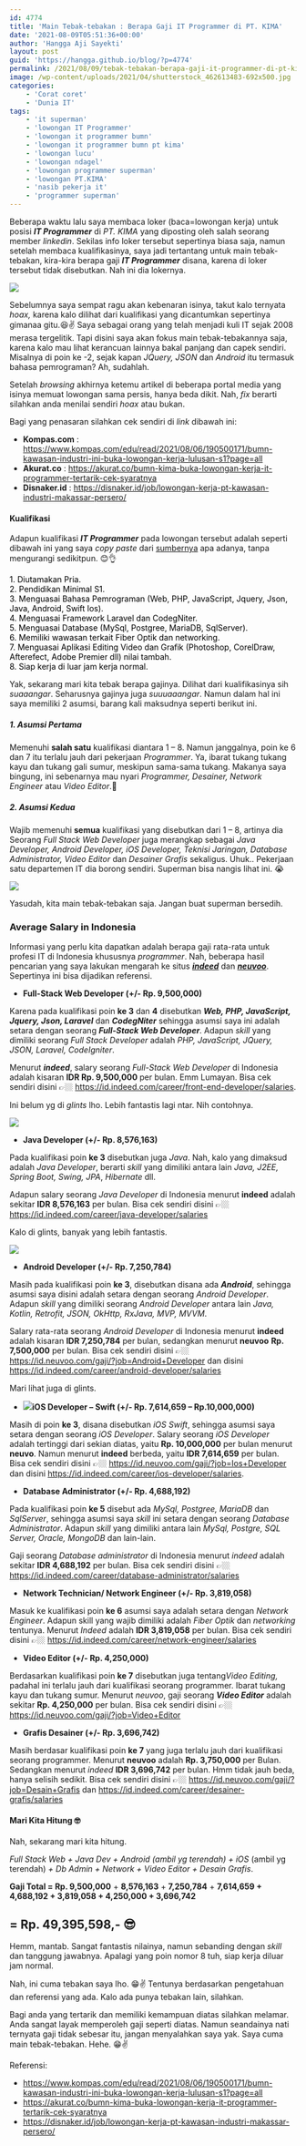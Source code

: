 ```yaml
---
id: 4774
title: 'Main Tebak-tebakan : Berapa Gaji IT Programmer di PT. KIMA'
date: '2021-08-09T05:51:36+00:00'
author: 'Hangga Aji Sayekti'
layout: post
guid: 'https://hangga.github.io/blog/?p=4774'
permalink: /2021/08/09/tebak-tebakan-berapa-gaji-it-programmer-di-pt-kima/
image: /wp-content/uploads/2021/04/shutterstock_462613483-692x500.jpg
categories:
    - 'Corat coret'
    - 'Dunia IT'
tags:
    - 'it superman'
    - 'lowongan IT Programmer'
    - 'lowongan it programmer bumn'
    - 'lowongan it programmer bumn pt kima'
    - 'lowongan lucu'
    - 'lowongan ndagel'
    - 'lowongan programmer superman'
    - 'lowongan PT.KIMA'
    - 'nasib pekerja it'
    - 'programmer superman'
---
```


Beberapa waktu lalu saya membaca loker (baca=lowongan kerja) untuk posisi ***IT Programmer*** di *PT. KIMA* yang diposting oleh salah seorang member *linkedin*. Sekilas info loker tersebut sepertinya biasa saja, namun setelah membaca kualifikasinya, saya jadi tertantang untuk main tebak-tebakan, kira-kira berapa gaji ***IT Programmer*** disana, karena di loker tersebut tidak disebutkan. Nah ini dia lokernya.

![](https://hangga.github.io/blog/wp-content/uploads/2021/08/1628383733592-700x693.jpg)

Sebelumnya saya sempat ragu akan kebenaran isinya, takut kalo ternyata *hoax,* karena kalo dilihat dari kualifikasi yang dicantumkan sepertinya gimanaa gitu.😆✌️ Saya sebagai orang yang telah menjadi kuli IT sejak 2008 merasa tergelitik. Tapi disini saya akan fokus main tebak-tebakannya saja, karena kalo mau lihat kerancuan lainnya bakal panjang dan capek sendiri. Misalnya di poin ke -2, sejak kapan *JQuery,* *JSON* dan *Android* itu termasuk bahasa pemrograman? Ah, sudahlah.

Setelah *browsing* akhirnya ketemu artikel di beberapa portal media yang isinya memuat lowongan sama persis, hanya beda dikit. Nah, *fix* berarti silahkan anda menilai sendiri *hoax* atau bukan.

Bagi yang penasaran silahkan cek sendiri di *link* dibawah ini:

- **Kompas.com** : <https://www.kompas.com/edu/read/2021/08/06/190500171/bumn-kawasan-industri-ini-buka-lowongan-kerja-lulusan-s1?page=all>
- **Akurat.co** : <https://akurat.co/bumn-kima-buka-lowongan-kerja-it-programmer-tertarik-cek-syaratnya>
- **Disnaker.id** : <https://disnaker.id/job/lowongan-kerja-pt-kawasan-industri-makassar-persero/>

#### Kualifikasi

Adapun kualifikasi ***IT Programmer*** pada lowongan tersebut adalah seperti dibawah ini yang saya *copy paste* dari [sumbernya](https://www.kompas.com/edu/read/2021/08/06/190500171/bumn-kawasan-industri-ini-buka-lowongan-kerja-lulusan-s1?page=all) apa adanya, tanpa mengurangi sedikitpun. 😊👌

<span style="color: #000000;">1. Diutamakan Pria.</span>  
<span style="color: #000000;">2. Pendidikan Minimal S1.</span>  
<span style="color: #000000;">3. Menguasai Bahasa Pemrograman (Web, PHP, JavaScript, Jquery, Json, Java, Android, Swift Ios).</span>  
<span style="color: #000000;">4. Menguasai Framework Laravel dan CodegNiter.</span>  
<span style="color: #000000;">5. Menguasai Database (MySql, Postgree, MariaDB, SqlServer).</span>  
<span style="color: #000000;">6. Memiliki wawasan terkait Fiber Optik dan networking.</span>  
<span style="color: #000000;">7. Menguasai Aplikasi Editing Video dan Grafik (Photoshop, CorelDraw, Afterefect, Adobe Premier dll) nilai tambah.</span>  
<span style="color: #000000;">8. Siap kerja di luar jam kerja normal.</span>

Yak, sekarang mari kita tebak berapa gajinya. Dilihat dari kualifikasinya sih *suaaangar*. Seharusnya gajinya juga *suuuaaangar*. Namun dalam hal ini saya memiliki 2 asumsi, barang kali maksudnya seperti berikut ini.

##### 1. Asumsi Pertama

Memenuhi **salah satu** kualifikasi diantara 1 – 8. Namun janggalnya, poin ke 6 dan 7 itu terlalu jauh dari pekerjaan *Programmer*. Ya, ibarat tukang tukang kayu dan tukang gali sumur, meskipun sama-sama tukang. Makanya saya bingung, ini sebenarnya mau nyari *Programmer, Desainer, Network Engineer* atau *Video Editor*.🤔

##### 2. Asumsi Kedua

Wajib memenuhi **semua** kualifikasi yang disebutkan dari 1 – 8, artinya dia Seorang *Full Stack Web Developer* juga merangkap sebagai *Java Developer, Android Developer, iOS Developer, Teknisi Jaringan, Database Administrator, Video Editor* dan *Desainer Grafis* sekaligus. Uhuk.. Pekerjaan satu departemen IT dia borong sendiri. Superman bisa nangis lihat ini. 😭

![](https://thumbs.gfycat.com/DamagedNeatElephantseal.webp)

Yasudah, kita main tebak-tebakan saja. Jangan buat superman bersedih.

### Average Salary in Indonesia

Informasi yang perlu kita dapatkan adalah berapa gaji rata-rata untuk profesi IT di Indonesia khususnya *programmer*. Nah, beberapa hasil pencarian yang saya lakukan mengarah ke situs [***indeed***](https://id.indeed.com) dan [***neuvoo***](https://id.neuvoo.com). Sepertinya ini bisa dijadikan referensi.

- **Full-Stack Web Developer (+/- Rp. 9,500,000)**

Karena pada kualifikasi poin **ke 3** dan **4** disebutkan ***Web, PHP, JavaScript, Jquery, Json, Laravel*** dan ***CodegNiter*** sehingga asumsi saya ini adalah setara dengan seorang ***Full-Stack Web Developer***. Adapun *skill* yang dimiliki seorang *Full Stack Developer* adalah *PHP, JavaScript, JQuery, JSON, Laravel, CodeIgniter*.

Menurut ***indeed***, salary seorang *Full-Stack Web Developer* di Indonesia adalah kisaran **IDR Rp. 9,500,000** per bulan. Emm Lumayan. Bisa cek sendiri disini 👉🏼 <https://id.indeed.com/career/front-end-developer/salaries>.

Ini belum yg di *glints* lho. Lebih fantastis lagi ntar. Nih contohnya.

![](https://hangga.github.io/blog/wp-content/uploads/2021/08/Screen-Shot-2021-08-09-at-16.18.30-700x562.png)

- **Java Developer (+/- Rp. 8,576,163)**

Pada kualifikasi poin **ke 3** disebutkan juga *Java*. Nah, kalo yang dimaksud adalah *Java Developer*, berarti *skill* yang dimiliki antara lain *Java, J2EE, Spring Boot, Swing, JPA*, *Hibernate* dll.

Adapun salary seorang *Java Developer* di Indonesia menurut **indeed** adalah sekitar **IDR 8,576,163** per bulan. Bisa cek sendiri disini 👉🏼 <https://id.indeed.com/career/java-developer/salaries>

Kalo di glints, banyak yang lebih fantastis.

![](https://hangga.github.io/blog/wp-content/uploads/2021/08/Screen-Shot-2021-08-09-at-17.15.59-700x375.png)

- **Android Developer (+/- Rp. 7,250,784)**

Masih pada kualifikasi poin **ke 3**, disebutkan disana ada ***Android***, sehingga asumsi saya disini adalah setara dengan seorang *Android Developer*. Adapun *skill* yang dimiliki seorang *Android Developer* antara lain *Java, Kotlin, Retrofit, JSON, OkHttp, RxJava, MVP, MVVM*.

Salary rata-rata seorang *Android Developer* di Indonesia menurut **indeed** adalah kisaran **IDR 7,250,784** per bulan, sedangkan menurut **neuvoo** **Rp. 7,500,000** per bulan. Bisa cek sendiri disini 👉🏼 <https://id.neuvoo.com/gaji/?job=Android+Developer> dan disini <https://id.indeed.com/career/android-developer/salaries>

Mari lihat juga di glints.

- ![](https://hangga.github.io/blog/wp-content/uploads/2021/08/Screen-Shot-2021-08-09-at-17.15.03-700x192.png)**iOS Developer – Swift (+/- Rp. 7,614,659 – Rp.10,000,000)**

Masih di poin **ke 3**, disana disebutkan *iOS Swift*, sehingga asumsi saya setara dengan seorang *iOS Developer*. Salary seorang *iOS Developer* adalah tertinggi dari sekian diatas, yaitu **Rp. 10,000,000** per bulan menurut **neuvo**. Namun menurut **indeed** berbeda, yaitu **IDR 7,614,659** per bulan. Bisa cek sendiri disini 👉🏼 <https://id.neuvoo.com/gaji/?job=Ios+Developer> dan disini <https://id.indeed.com/career/ios-developer/salaries>.

- **Database Administrator (+/- Rp. 4,688,192)**

Pada kualifikasi poin **ke 5** disebut ada *MySql, Postgree, MariaDB* dan *SqlServer*, sehingga asumsi saya *skill* ini setara dengan seorang *Database Administrator*. Adapun *skill* yang dimiliki antara lain *MySql, Postgre, SQL Server, Oracle, MongoDB* dan lain-lain.

Gaji seorang *Database administrator* di Indonesia menurut *indeed* adalah sekitar **IDR 4,688,192** per bulan. Bisa cek sendiri disini 👉🏼 <https://id.indeed.com/career/database-administrator/salaries>

- **Network Technician/ Network Engineer (+/- Rp. 3,819,058)**

Masuk ke kualifikasi poin **ke 6** asumsi saya adalah setara dengan *Network Engineer*. Adapun skill yang wajib dimiliki adalah *Fiber Optik* dan *networking* tentunya. Menurut *Indeed* adalah **IDR 3,819,058** per bulan. Bisa cek sendiri disini 👉🏼 <https://id.indeed.com/career/network-engineer/salaries>

- **Video Editor (+/- Rp. 4,250,000)**

Berdasarkan kualifikasi poin **ke 7** disebutkan juga tentang*Video Editing,* padahal ini terlalu jauh dari kualifikasi seorang programmer. Ibarat tukang kayu dan tukang sumur. Menurut *neuvoo*, gaji seorang ***Video Editor*** adalah sekitar **Rp. 4,250,000** per bulan. Bisa cek sendiri disini 👉🏼 <https://id.neuvoo.com/gaji/?job=Video+Editor>

- **Grafis Desainer (+/- Rp. 3,696,742)**

Masih berdasar kualifikasi poin **ke 7** yang juga terlalu jauh dari kualifikasi seorang programmer. Menurut **neuvoo** adalah **Rp. 3,750,000** per Bulan. Sedangkan menurut *indeed* **IDR 3,696,742** per bulan. Hmm tidak jauh beda, hanya selisih sedikit. Bisa cek sendiri disini 👉🏼 <https://id.neuvoo.com/gaji/?job=Desain+Grafis> dan <https://id.indeed.com/career/desainer-grafis/salaries>

#### Mari Kita Hitung 🤓

Nah, sekarang mari kita hitung.

*Full Stack Web + Java Dev + Android (ambil yg terendah) + iOS* (ambil yg terendah) *+ Db Admin + Network + Video Editor + Desain Grafis*.

**Gaji Total = Rp. 9,500,000** + **8,576,163** + **7,250,784** + **7,614,659 + 4,688,192 + 3,819,058 + 4,250,000 + 3,696,742**

## **= Rp. 49,395,598,- 😎** 

Hemm, mantab. Sangat fantastis nilainya, namun sebanding dengan *skill* dan tanggung jawabnya. Apalagi yang poin nomor 8 tuh, siap kerja diluar jam normal.

Nah, ini cuma tebakan saya lho. 😁✌️ Tentunya berdasarkan pengetahuan dan referensi yang ada. Kalo ada punya tebakan lain, silahkan.

Bagi anda yang tertarik dan memiliki kemampuan diatas silahkan melamar. Anda sangat layak memperoleh gaji seperti diatas. Namun seandainya nati ternyata gaji tidak sebesar itu, jangan menyalahkan saya yak. Saya cuma main tebak-tebakan. Hehe. 😁✌️

Referensi:

- <https://www.kompas.com/edu/read/2021/08/06/190500171/bumn-kawasan-industri-ini-buka-lowongan-kerja-lulusan-s1?page=all>
- <https://akurat.co/bumn-kima-buka-lowongan-kerja-it-programmer-tertarik-cek-syaratnya>
- <https://disnaker.id/job/lowongan-kerja-pt-kawasan-industri-makassar-persero/>